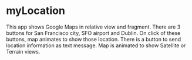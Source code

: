 myLocation
==========
This app shows Google Maps in relative view and fragment. 
There are 3 buttons for San Francisco city, SFO airport and Dublin. On click of these buttons, map animates to show those location. 
There is a button to send location information as text message.
Map is animated to show Satellite or Terrain views.
